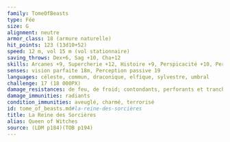 ```yaml
---
family: TomeOfBeasts
type: Fée
size: G
alignment: neutre
armor_class: 18 (armure naturelle)
hit_points: 123 (13d10+52)
speed: 12 m, vol 15 m (vol stationnaire)
saving_throws: Dex+6, Sag +10, Cha+12
skills: Arcanes +9, Supercherie +12, Histoire +9, Perspicacité +10, Perception +10
senses: vision parfaite 18m, Perception passive 19
languages: céleste, commun, draconique, elfique, sylvestre, umbral
challenge: 17 (18 000PX)
damage_resistances: de feu, de froid; contondants, perforants et tranchants infligés par des armes qui ne sont pas en fer froid
damage_immunities: radiants
condition_immunities: aveuglé, charmé, terrorisé
id: tome_of_beasts.md#la-reine-des-sorcières
title: La Reine des Sorcières
alias: Queen of Witches
source: (LDM p184)(TOB p194)
---
```


